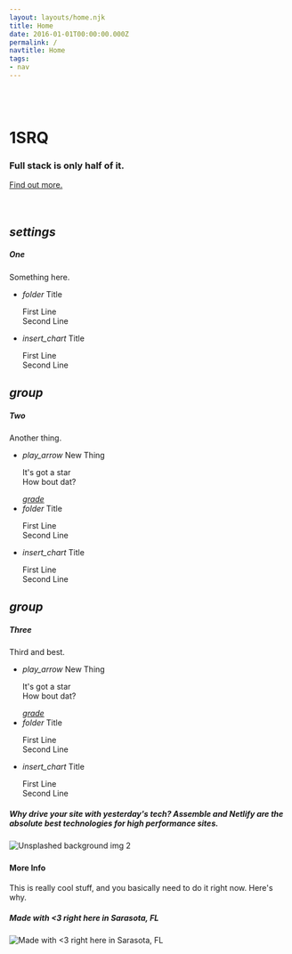 ```yaml
---
layout: layouts/home.njk
title: Home
date: 2016-01-01T00:00:00.000Z
permalink: /
navtitle: Home
tags:
- nav
---
```


<div id="index-banner" class="header-container" data-property="{
    videoURL:'https://www.youtube.com/watch?v=CWPdmlLt1qI',
    containment:'self',
    autoPlay:true,
    showControls:false,
    mute:true,
    startAt:120,
    loop:true,
    opacity:1,
    quality:'highres',
    stopMovieOnBlur:false}">
  <div class="section no-pad-bot">
    <div class="container">
<br><br>
<h1 class="header center">1SRQ</h1>
<div class="row center">
<h3 class="header col s12 light">Full stack is only half of it.</h3>
</div>
<div class="row center">
<a href="#" id="download-button" class="btn-large waves-effect waves-light teal lighten-1">Find out more.</a>
</div>
<br><br>
    </div>
  </div>
</div>


<div class="container">
  <div class="section">
<div class="row">
  <div class="col s12 m4">
    <div class="icon-block">
<h2 class="center brown-text"><i class="material-icons">settings</i></h2>
<h5 class="center">One</h5>

<p class="flow-text">Something here.</p>

<ul class="collection">
  <li class="collection-item avatar">
    <i class="material-icons circle">folder</i>
    <span class="title">Title</span>
    <p>First Line <br>
        Second Line
    </p>
  </li>
  <li class="collection-item avatar">
    <i class="material-icons circle green">insert_chart</i>
    <span class="title">Title</span>
    <p>First Line <br>
        Second Line
    </p>
  </li>
</ul>
        </div>
      </div>

<div class="col s12 m4">
<div class="icon-block">
<h2 class="center brown-text"><i class="material-icons">group</i></h2>
<h5 class="center">Two</h5>

<p class="flow-text">Another thing.</p>

<ul class="collection">
  <li class="collection-item avatar">
    <i class="material-icons circle red">play_arrow</i>
    <span class="title">New Thing</span>
    <p>It's got a star<br>
        How bout dat?
    </p>
    <a href="#!" class="secondary-content"><i class="material-icons">grade</i></a>
  </li>
  <li class="collection-item avatar">
    <i class="material-icons circle">folder</i>
    <span class="title">Title</span>
    <p>First Line <br>
        Second Line
    </p>
  </li>
  <li class="collection-item avatar">
    <i class="material-icons circle green">insert_chart</i>
    <span class="title">Title</span>
    <p>First Line <br>
        Second Line
    </p>
  </li>
</ul>

</div>
</div>

<div class="col s12 m4">
<div class="icon-block">
<h2 class="center brown-text"><i class="material-icons">group</i></h2>
<h5 class="center">Three</h5>

<p class="flow-text">Third and best.</p>

<ul class="collection">
  <li class="collection-item avatar">
    <i class="material-icons circle red">play_arrow</i>
    <span class="title">New Thing</span>
    <p>It's got a star<br>
        How bout dat?
    </p>
    <a href="#!" class="secondary-content"><i class="material-icons">grade</i></a>
  </li>
  <li class="collection-item avatar">
    <i class="material-icons circle">folder</i>
    <span class="title">Title</span>
    <p>First Line <br>
        Second Line
    </p>
  </li>
  <li class="collection-item avatar">
    <i class="material-icons circle green">insert_chart</i>
    <span class="title">Title</span>
    <p>First Line <br>
        Second Line
    </p>
  </li>
</ul>
        </div>
      </div>
    </div>
  </div>
</div>


<div class="parallax-container valign-wrapper">
  <div class="section no-pad-bot">
    <div class="container">
      <div class="row center">
        <h5 class="header col s12 light">Why drive your site with yesterday's tech? Assemble and Netlify are the absolute best technologies for high performance sites.</h5>
      </div>
    </div>
  </div>
  <div class="parallax"><img src="img/turbo_dans_jeep_1920x1280.jpg" alt="Unsplashed background img 2"></div>
</div>

<div class="container">
  <div class="section">

<div class="row">
  <div class="col s12 center">

<h3><i class="mdi-content-send brown-text"></i></h3>
<h4>More Info</h4>

This is really cool stuff, and you basically need to do it right now. Here's why.

  </div>
</div>

  </div>
</div>


<div class="parallax-container valign-wrapper">
  <div class="section no-pad-bot">
    <div class="container">
      <div class="row center">
        <h5 class="header col s12 light">Made with 	&lt;3 right here in Sarasota, FL</h5>
      </div>
    </div>
  </div>
  <div class="parallax"><img src="img/unity_1920x1280.jpg" alt="Made with <3 right here in Sarasota, FL"></div>
</div>

